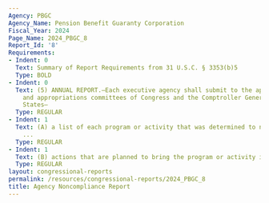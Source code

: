 ```yaml
---
Agency: PBGC
Agency_Name: Pension Benefit Guaranty Corporation
Fiscal_Year: 2024
Page_Name: 2024_PBGC_8
Report_Id: '8'
Requirements:
- Indent: 0
  Text: Summary of Report Requirements from 31 U.S.C. § 3353(b)5
  Type: BOLD
- Indent: 0
  Text: (5) ANNUAL REPORT.—Each executive agency shall submit to the appropriate authorizing
    and appropriations committees of Congress and the Comptroller General of the United
    States—
  Type: REGULAR
- Indent: 1
  Text: (A) a list of each program or activity that was determined to not be in compliance
    ...
  Type: REGULAR
- Indent: 1
  Text: (B) actions that are planned to bring the program or activity into compliance.
  Type: REGULAR
layout: congressional-reports
permalink: /resources/congressional-reports/2024_PBGC_8
title: Agency Noncompliance Report
---
```

